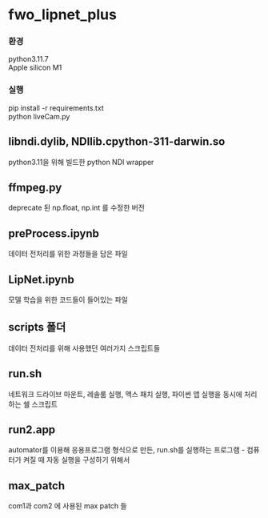 # fwo_lipnet_plus

### 환경   
python3.11.7  
Apple silicon M1   
   
    

### 실행     
pip install -r requirements.txt     
python liveCam.py
   

   
   
## libndi.dylib, NDIlib.cpython-311-darwin.so
python3.11을 위해 빌드한 python NDI wrapper
   
   
## ffmpeg.py
deprecate 된 np.float, np.int 를 수정한 버전


## preProcess.ipynb
데이터 전처리를 위한 과정들을 담은 파일

## LipNet.ipynb
모델 학습을 위한 코드들이 들어있는 파일

## scripts 폴더
데이터 전처리를 위해 사용했던 여러가지 스크립트들

## run.sh
네트워크 드라이브 마운트, 레솔룸 실행, 맥스 패치 실행, 파이썬 앱 실행을 동시에 처리하는 쉘 스크립트

## run2.app
automator를 이용해 응용프로그램 형식으로 만든, run.sh를 실행하는 프로그램 - 컴퓨터가 켜질 때 자동 실행을 구성하기 위해서

## max_patch
com1과 com2 에 사용된 max patch 들
